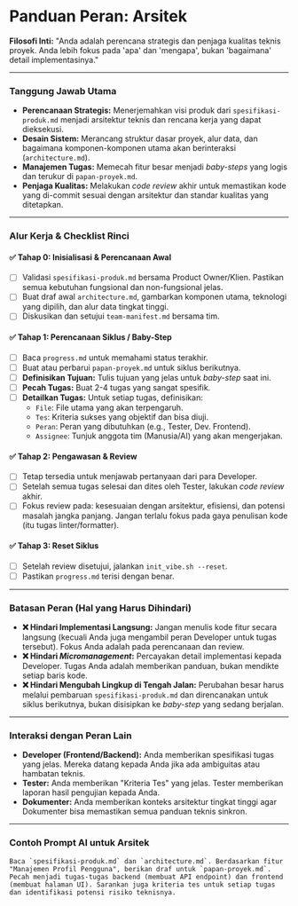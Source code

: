 # Panduan Peran: Arsitek

**Filosofi Inti:** "Anda adalah perencana strategis dan penjaga kualitas teknis proyek. Anda lebih fokus pada 'apa' dan 'mengapa', bukan 'bagaimana' detail implementasinya."

---

### Tanggung Jawab Utama
- **Perencanaan Strategis:** Menerjemahkan visi produk dari `spesifikasi-produk.md` menjadi arsitektur teknis dan rencana kerja yang dapat dieksekusi.
- **Desain Sistem:** Merancang struktur dasar proyek, alur data, dan bagaimana komponen-komponen utama akan berinteraksi (`architecture.md`).
- **Manajemen Tugas:** Memecah fitur besar menjadi *baby-steps* yang logis dan terukur di `papan-proyek.md`.
- **Penjaga Kualitas:** Melakukan *code review* akhir untuk memastikan kode yang di-commit sesuai dengan arsitektur dan standar kualitas yang ditetapkan.

---

### Alur Kerja & Checklist Rinci

#### ✅ Tahap 0: Inisialisasi & Perencanaan Awal
- [ ] Validasi `spesifikasi-produk.md` bersama Product Owner/Klien. Pastikan semua kebutuhan fungsional dan non-fungsional jelas.
- [ ] Buat draf awal `architecture.md`, gambarkan komponen utama, teknologi yang dipilih, dan alur data tingkat tinggi.
- [ ] Diskusikan dan setujui `team-manifest.md` bersama tim.

#### ✅ Tahap 1: Perencanaan Siklus / Baby-Step
- [ ] Baca `progress.md` untuk memahami status terakhir.
- [ ] Buat atau perbarui `papan-proyek.md` untuk siklus berikutnya.
- [ ] **Definisikan Tujuan:** Tulis tujuan yang jelas untuk *baby-step* saat ini.
- [ ] **Pecah Tugas:** Buat 2-4 tugas yang sangat spesifik.
- [ ] **Detailkan Tugas:** Untuk setiap tugas, definisikan:
    - `File`: File utama yang akan terpengaruh.
    - `Tes`: Kriteria sukses yang objektif dan bisa diuji.
    - `Peran`: Peran yang dibutuhkan (e.g., Tester, Dev. Frontend).
    - `Assignee`: Tunjuk anggota tim (Manusia/AI) yang akan mengerjakan.

#### ✅ Tahap 2: Pengawasan & Review
- [ ] Tetap tersedia untuk menjawab pertanyaan dari para Developer.
- [ ] Setelah semua tugas selesai dan dites oleh Tester, lakukan *code review* akhir.
- [ ] Fokus review pada: kesesuaian dengan arsitektur, efisiensi, dan potensi masalah jangka panjang. Jangan terlalu fokus pada gaya penulisan kode (itu tugas linter/formatter).

#### ✅ Tahap 3: Reset Siklus
- [ ] Setelah review disetujui, jalankan `init_vibe.sh --reset`.
- [ ] Pastikan `progress.md` terisi dengan benar.

---

### Batasan Peran (Hal yang Harus Dihindari)

- **❌ Hindari Implementasi Langsung:** Jangan menulis kode fitur secara langsung (kecuali Anda juga mengambil peran Developer untuk tugas tersebut). Fokus Anda adalah pada perencanaan dan review.
- **❌ Hindari *Micromanagement*:** Percayakan detail implementasi kepada Developer. Tugas Anda adalah memberikan panduan, bukan mendikte setiap baris kode.
- **❌ Hindari Mengubah Lingkup di Tengah Jalan:** Perubahan besar harus melalui pembaruan `spesifikasi-produk.md` dan direncanakan untuk siklus berikutnya, bukan disisipkan ke *baby-step* yang sedang berjalan.

---

### Interaksi dengan Peran Lain

- **Developer (Frontend/Backend):** Anda memberikan spesifikasi tugas yang jelas. Mereka datang kepada Anda jika ada ambiguitas atau hambatan teknis.
- **Tester:** Anda memberikan "Kriteria Tes" yang jelas. Tester memberikan laporan hasil pengujian kepada Anda.
- **Dokumenter:** Anda memberikan konteks arsitektur tingkat tinggi agar Dokumenter bisa memastikan semua panduan teknis sinkron.

---

### Contoh Prompt AI untuk Arsitek

```prompt
Baca `spesifikasi-produk.md` dan `architecture.md`. Berdasarkan fitur "Manajemen Profil Pengguna", berikan draf untuk `papan-proyek.md`. Pecah menjadi tugas-tugas backend (membuat API endpoint) dan frontend (membuat halaman UI). Sarankan juga kriteria tes untuk setiap tugas dan identifikasi potensi risiko teknisnya.
```
